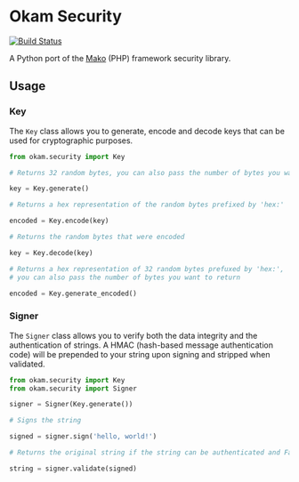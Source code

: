 # Okam Security

[![Build Status](https://img.shields.io/travis/freost/okam-security/master.svg?style=flat)](https://travis-ci.org/freost/okam-security)

A Python port of the [Mako](https://makoframework.com) (PHP) framework security library.

## Usage

### Key

The `Key` class allows you to generate, encode and decode keys that can be used for cryptographic purposes.

```python
from okam.security import Key

# Returns 32 random bytes, you can also pass the number of bytes you want to return

key = Key.generate()

# Returns a hex representation of the random bytes prefixed by 'hex:'

encoded = Key.encode(key)

# Returns the random bytes that were encoded

key = Key.decode(key)

# Returns a hex representation of 32 random bytes prefuxed by 'hex:',
# you can also pass the number of bytes you want to return

encoded = Key.generate_encoded()
```

### Signer

The `Signer` class allows you to verify both the data integrity and the authentication of strings. A HMAC (hash-based message authentication code) will be prepended to your string upon signing and stripped when validated.

```python
from okam.security import Key
from okam.security import Signer

signer = Signer(Key.generate())

# Signs the string

signed = signer.sign('hello, world!')

# Returns the original string if the string can be authenticated and False if not

string = signer.validate(signed)
```
